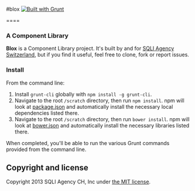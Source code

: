#blox  [![Built with Grunt](https://cdn.gruntjs.com/builtwith.png)](http://gruntjs.com/)

====

### A Component Library 

**Blox** is a Component Library project.  It's built by and for  [SQLI Agency Switzerland](https://github.com/sqliagencych), but if you find it useful, feel free to clone, fork or report issues.  


### Install

From the command line:

1. Install `grunt-cli` globally with `npm install -g grunt-cli`.
2. Navigate to the root `/scratch` directory, then run `npm install`. npm will look at [package.json](package.json) and automatically install the necessary local dependencies listed there.
2. Navigate to the root `/scratch` directory, then run `bower install`. npm will look at [bower.json](bower.json) and automatically install the necessary libraries listed there.

When completed, you'll be able to run the various Grunt commands provided from the command line.


## Copyright and license

Copyright 2013 SQLI Agency CH, Inc under [the MIT license](LICENSE).
